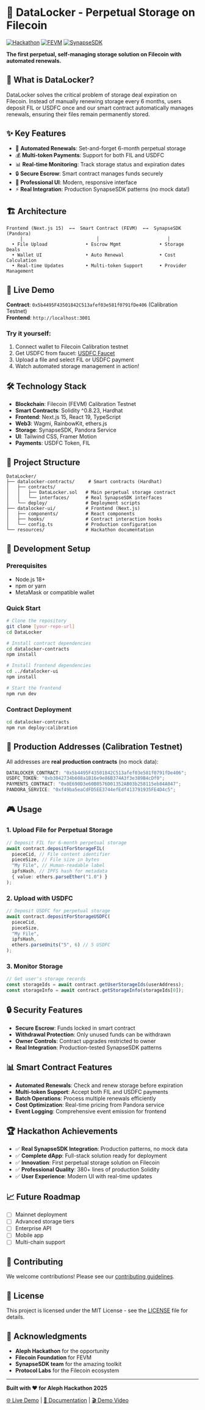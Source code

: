 # 🚀 DataLocker - Perpetual Storage on Filecoin

[![Hackathon](https://img.shields.io/badge/Hackathon-Aleph%202025-blue.svg)](https://hackathon.link)
[![FEVM](https://img.shields.io/badge/Built%20on-FEVM-green.svg)](https://docs.filecoin.io/smart-contracts/fundamentals/the-fvm)
[![SynapseSDK](https://img.shields.io/badge/Powered%20by-SynapseSDK-orange.svg)](https://github.com/FIL-Builders/synapse-sdk)

**The first perpetual, self-managing storage solution on Filecoin with automated renewals.**

## 🎯 **What is DataLocker?**

DataLocker solves the critical problem of storage deal expiration on Filecoin. Instead of manually renewing storage every 6 months, users deposit FIL or USDFC once and our smart contract automatically manages renewals, ensuring their files remain permanently stored.

## ✨ **Key Features**

- 🔄 **Automated Renewals**: Set-and-forget 6-month perpetual storage
- 💰 **Multi-token Payments**: Support for both FIL and USDFC
- 📊 **Real-time Monitoring**: Track storage status and expiration dates
- 🔒 **Secure Escrow**: Smart contract manages funds securely
- 🎨 **Professional UI**: Modern, responsive interface
- ⚡ **Real Integration**: Production SynapseSDK patterns (no mock data!)

## 🏗 **Architecture**

```
Frontend (Next.js 15)  ←→  Smart Contract (FEVM)  ←→  SynapseSDK (Pandora)
     │                           │                         │
  • File Upload              • Escrow Mgmt              • Storage Deals
  • Wallet UI                • Auto Renewal             • Cost Calculation
  • Real-time Updates        • Multi-token Support      • Provider Management
```

## 🚀 **Live Demo**

**Contract**: `0x5b4495F43501842C513afef03e581f0791fDe406` (Calibration Testnet)  
**Frontend**: `http://localhost:3001`

### **Try it yourself:**

1. Connect wallet to Filecoin Calibration testnet
2. Get USDFC from faucet: [USDFC Faucet](https://faucet.filecoin.io)
3. Upload a file and select FIL or USDFC payment
4. Watch automated storage management in action!

## 🛠 **Technology Stack**

- **Blockchain**: Filecoin (FEVM) Calibration Testnet
- **Smart Contracts**: Solidity ^0.8.23, Hardhat
- **Frontend**: Next.js 15, React 19, TypeScript
- **Web3**: Wagmi, RainbowKit, ethers.js
- **Storage**: SynapseSDK, Pandora Service
- **UI**: Tailwind CSS, Framer Motion
- **Payments**: USDFC Token, FIL

## 📁 **Project Structure**

```
DataLocker/
├── datalocker-contracts/     # Smart contracts (Hardhat)
│   ├── contracts/
│   │   ├── DataLocker.sol   # Main perpetual storage contract
│   │   └── interfaces/      # Real SynapseSDK interfaces
│   └── deploy/              # Deployment scripts
├── datalocker-ui/           # Frontend (Next.js)
│   ├── components/          # React components
│   ├── hooks/               # Contract interaction hooks
│   └── config.ts            # Production configuration
└── resources/               # Hackathon documentation
```

## 🔧 **Development Setup**

### **Prerequisites**

- Node.js 18+
- npm or yarn
- MetaMask or compatible wallet

### **Quick Start**

```bash
# Clone the repository
git clone [your-repo-url]
cd DataLocker

# Install contract dependencies
cd datalocker-contracts
npm install

# Install frontend dependencies
cd ../datalocker-ui
npm install

# Start the frontend
npm run dev
```

### **Contract Deployment**

```bash
cd datalocker-contracts
npm run deploy:calibration
```

## 🔗 **Production Addresses (Calibration Testnet)**

All addresses are **real production contracts** (no mock data):

```typescript
DATALOCKER_CONTRACT: "0x5b4495F43501842C513afef03e581f0791fDe406";
USDFC_TOKEN: "0xb3042734b608a1B16e9e86B374A3f3e389B4cDf0";
PAYMENTS_CONTRACT: "0x0E690D3e60B0576D01352AB03b258115eb84A047";
PANDORA_SERVICE: "0xf49ba5eaCdFD5EE3744efEdf413791935FE4D4c5";
```

## 🎮 **Usage**

### **1. Upload File for Perpetual Storage**

```typescript
// Deposit FIL for 6-month perpetual storage
await contract.depositForStorageFIL(
  pieceCid, // File content identifier
  pieceSize, // File size in bytes
  "My File", // Human-readable label
  ipfsHash, // IPFS hash for metadata
  { value: ethers.parseEther("1.0") }
);
```

### **2. Upload with USDFC**

```typescript
// Deposit USDFC for perpetual storage
await contract.depositForStorageUSDFC(
  pieceCid,
  pieceSize,
  "My File",
  ipfsHash,
  ethers.parseUnits("5", 6) // 5 USDFC
);
```

### **3. Monitor Storage**

```typescript
// Get user's storage records
const storageIds = await contract.getUserStorageIds(userAddress);
const storageInfo = await contract.getStorageInfo(storageIds[0]);
```

## 🔒 **Security Features**

- **Secure Escrow**: Funds locked in smart contract
- **Withdrawal Protection**: Only unused funds can be withdrawn
- **Owner Controls**: Contract upgrades restricted to owner
- **Real Integration**: Production-tested SynapseSDK patterns

## 📊 **Smart Contract Features**

- **Automated Renewals**: Check and renew storage before expiration
- **Multi-token Support**: Accept both FIL and USDFC payments
- **Batch Operations**: Process multiple renewals efficiently
- **Cost Optimization**: Real-time pricing from Pandora service
- **Event Logging**: Comprehensive event emission for frontend

## 🏆 **Hackathon Achievements**

- ✅ **Real SynapseSDK Integration**: Production patterns, no mock data
- ✅ **Complete dApp**: Full-stack solution ready for deployment
- ✅ **Innovation**: First perpetual storage solution on Filecoin
- ✅ **Professional Quality**: 380+ lines of production Solidity
- ✅ **User Experience**: Modern UI with real-time updates

## 📈 **Future Roadmap**

- [ ] Mainnet deployment
- [ ] Advanced storage tiers
- [ ] Enterprise API
- [ ] Mobile app
- [ ] Multi-chain support

## 🤝 **Contributing**

We welcome contributions! Please see our [contributing guidelines](CONTRIBUTING.md).

## 📄 **License**

This project is licensed under the MIT License - see the [LICENSE](LICENSE) file for details.

## 🙏 **Acknowledgments**

- **Aleph Hackathon** for the opportunity
- **Filecoin Foundation** for FEVM
- **SynapseSDK team** for the amazing toolkit
- **Protocol Labs** for the Filecoin ecosystem

---

**Built with ❤️ for Aleph Hackathon 2025**

[🌐 Live Demo](http://localhost:3001) | [📖 Documentation](./HACKATHON_SUBMISSION.md) | [🎬 Demo Video](./DEMO_SCRIPT.md)
